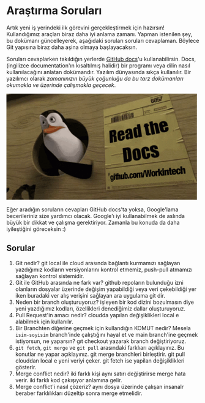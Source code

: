 # Araştırma Soruları

Artık yeni iş yerindeki ilk görevini gerçekleştirmek için hazırsın! Kullandığımız araçları biraz daha iyi anlama zamanı. Yapman istenilen şey, bu dokümanı güncelleyerek, aşağıdaki soruları soruları cevaplaman. Böylece Git yapısına biraz daha aşina olmaya başlayacaksın.

Soruları cevaplarken takıldığın yerlerde [GitHub docs](https://docs.github.com/en)'u kullanabilirsin. Docs, (ingilizce documentation'ın kısaltılmış halidir) bir programı veya dilin nasıl kullanılacağını anlatan dokümandır. Yazılım dünyasında sıkça kullanılır. Bir yazılımcı olarak _zamanınızın büyük çoğunluğu da bu tarz dokümanları okumakla ve üzerinde çalışmakla geçecek_.

![READ THE DOCS](https://github.com/Workintech/FSWeb-S1G1-Projesi-Web-Development-Projesi-icin-Git/blob/main/read-the-docs-wit.gif?raw=true)

Eğer aradığın soruların cevapları GitHub docs'ta yoksa, Google'lama becerileriniz size yardımcı olacak. Google'ı iyi kullanabilmek de aslında büyük bir dikkat ve çalışma gerektiriyor. Zamanla bu konuda da daha iyileştiğini göreceksin :)

## Sorular

1. Git nedir?
git local ile cloud arasında bağlantı kurmamızı sağlayan yazdığımız kodların versiyonlarını kontrol etmemiz, push-pull atmamızı sağlayan kontrol sistemidir.
2. Git ile GitHub arasında ne fark var?
github repoların bulunduğu izni olanların dosyalar üzerinde değişim yapabildiği veya veri çekebildiği yer iken buradaki ver alış verişini sağlayan ara uygulama git dir.
3. Neden bir branch oluşturuyoruz?
işleyen bir kod dizini bozulmasın diye yeni yazdığımız kodları, özellikleri denediğimiz dallar oluşturuyoruz.
4. Pull Request'in amacı nedir?
cloudda yapılan değişiklikleri local e alabilmek için kullanılır.
5. Bir Branchten diğerine geçmek için kullandığın KOMUT nedir? Mesela `isim-soyisim` branch'inde çalıştığını hayal et ve main branch'ine geçmek istiyorsun, ne yaparsın?
gıt checkout yazarak branch değiştiriyoruz.
6. `git fetch`, `git merge` ve `git pull` arasındaki farklıarı açıklayınız. Bu konutlar ne yapar açıklayınız.
git merge branchleri birleştirir. git pull clouddan local e yeni veriyi çeker. git fetch ise yapilan değişiklikleri gösterir.
7. Merge conflict nedir?
iki farklı kişi aynı satırı değiştirirse merge hata verir. iki farklı kod çakışıyor anlamına gelir.
8. Merge conflict'i nasıl çözeriz?
aynı dosya üzerinde çalışan insanalr beraber farklılıkları düzeltip sonra merge etmelidir.